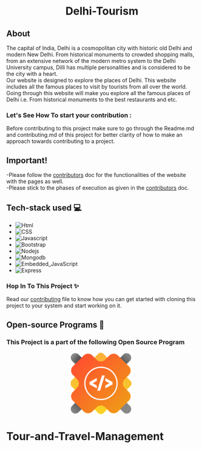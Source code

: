<div align="center"> <h1> Delhi-Tourism </h1></div>

## About 
The capital of India, Delhi is a cosmopolitan city with historic old Delhi and modern New Delhi. From historical monuments to crowded shopping malls, from an extensive network of the modern metro system to the Delhi University campus, Dilli has multiple personalities and is considered to be the city with a heart.<br>
Our website is designed to explore the places of Delhi. This website includes all the famous places to visit by tourists from all over the world. Going through this website will make you explore all the famous places of Delhi i.e. From historical monuments to the best restaurants and etc.
### Let's See How To start your contribution :
Before contributing to this project make sure to go through the Readme.md and contributing.md of this project for better clarity of how to make an approach towards contributing to a project.
## Important!
-Please follow the [contributors](/contributors.md) doc for the functionalities of the website with the pages as well. <br>
-Please stick to the phases of execution as given in the [contributors](/contributors.md) doc.

## Tech-stack used 💻
- <img alt="Html" src="https://img.shields.io/badge/html5%20-%23E34F26.svg?&style=for-the-badge&logo=html5&logoColor=white"/>
- <img alt="CSS" src="https://img.shields.io/badge/css%20-%23E34F26.svg?&style=for-the-badge&logo=css&logoColor=white"/>
- <img alt="Javascript" src="https://img.shields.io/badge/javascript%20-%23E34F26.svg?&style=for-the-badge&logo=javascript&logoColor=white"/>
- <img alt="Bootstrap" src="https://img.shields.io/badge/bootstrap%20-%23E34F26.svg?&style=for-the-badge&logo=bootstrap&logoColor=white"/>
- <img alt="Nodejs" src="https://img.shields.io/badge/node.js%20-%23E34F26.svg?&style=for-the-badge&logo=node.js&logoColor=white"/>
- <img alt="Mongodb" src="https://img.shields.io/badge/mongodb%20-%23E34F26.svg?&style=for-the-badge&logo=mongodb&logoColor=white"/>
-  <img alt="Embedded_JavaScript" src="https://img.shields.io/badge/embedded_javascript%20-%23E34F26.svg?&style=for-the-badge&logo=embedded_javascript&logoColor=white"/>
-  <img alt="Express" src="https://img.shields.io/badge/Express%20-%23E34F26.svg?&style=for-the-badge&logo=Express&logoColor=white"/>
### Hop In To This Project ✨
Read our [contributing](/contributors.md) file to know how you can get started with cloning this project to your system and start working on it.

## Open-source Programs 👾
### This Project is a part of the following Open Source Program

<p align="center">
  <a href="https://gssoc.girlscript.tech/"  target="_blank">
    <img src="gssoc.png" alt="GSSoC" />
  </a>
</p>


# Tour-and-Travel-Management
